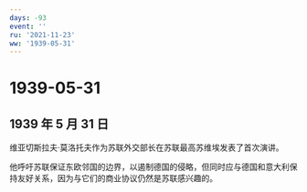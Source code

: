 ```yaml
---
days: -93
event: ''
ru: '2021-11-23'
ww: '1939-05-31'
---
```


# 1939-05-31

## 1939 年 5 月 31 日

维亚切斯拉夫·莫洛托夫作为苏联外交部长在苏联最高苏维埃发表了首次演讲。

他呼吁苏联保证东欧邻国的边界，以遏制德国的侵略，但同时应与德国和意大利保持友好关系，因为与它们的商业协议仍然是苏联感兴趣的。
